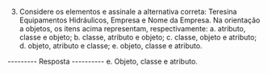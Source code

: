 3. Considere os elementos e assinale a alternativa correta: Teresina Equipamentos
Hidráulicos, Empresa e Nome da Empresa. Na orientação a objetos, os itens acima
representam, respectivamente:
a. atributo, classe e objeto;
b. classe, atributo e objeto;
c. classe, objeto e atributo;
d. objeto, atributo e classe;
e. objeto, classe e atributo.

--------- Resposta ----------
e. Objeto, classe e atributo.